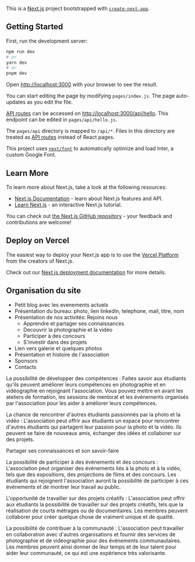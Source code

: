 This is a [Next.js](https://nextjs.org/) project bootstrapped with [`create-next-app`](https://github.com/vercel/next.js/tree/canary/packages/create-next-app).

## Getting Started

First, run the development server:

```bash
npm run dev
# or
yarn dev
# or
pnpm dev
```

Open [http://localhost:3000](http://localhost:3000) with your browser to see the result.

You can start editing the page by modifying `pages/index.js`. The page auto-updates as you edit the file.

[API routes](https://nextjs.org/docs/api-routes/introduction) can be accessed on [http://localhost:3000/api/hello](http://localhost:3000/api/hello). This endpoint can be edited in `pages/api/hello.js`.

The `pages/api` directory is mapped to `/api/*`. Files in this directory are treated as [API routes](https://nextjs.org/docs/api-routes/introduction) instead of React pages.

This project uses [`next/font`](https://nextjs.org/docs/basic-features/font-optimization) to automatically optimize and load Inter, a custom Google Font.

## Learn More

To learn more about Next.js, take a look at the following resources:

- [Next.js Documentation](https://nextjs.org/docs) - learn about Next.js features and API.
- [Learn Next.js](https://nextjs.org/learn) - an interactive Next.js tutorial.

You can check out [the Next.js GitHub repository](https://github.com/vercel/next.js/) - your feedback and contributions are welcome!

## Deploy on Vercel

The easiest way to deploy your Next.js app is to use the [Vercel Platform](https://vercel.com/new?utm_medium=default-template&filter=next.js&utm_source=create-next-app&utm_campaign=create-next-app-readme) from the creators of Next.js.

Check out our [Next.js deployment documentation](https://nextjs.org/docs/deployment) for more details.

## Organisation du site

- Petit blog avec les evenements actuels
- Présentation du bureau: photo, lien linkedin, telephone, mail, titre, nom
- Présentation de nos activités: Rejoins nous
  - Apprendre et partager ses connaissances
  - Decouvrir la photographie et la vidéo
  - Participer à des concours
  - S'investir dans des projets
- Lien vers galerie et quelques photos
- Présentation et histoire de l'association
- Sponsors
- Contacts

La possibilité de développer des compétences : Faites savoir aux étudiants qu'ils peuvent améliorer leurs compétences en photographie et en vidéographie en rejoignant l'association. Vous pouvez mettre en avant les ateliers de formation, les sessions de mentorat et les événements organisés par l'association pour les aider à améliorer leurs compétences.

La chance de rencontrer d'autres étudiants passionnés par la photo et la vidéo : L'association peut offrir aux étudiants un espace pour rencontrer d'autres étudiants qui partagent leur passion pour la photo et la vidéo. Ils peuvent se faire de nouveaux amis, échanger des idées et collaborer sur des projets.

Partager ses connaissances et son savoir-faire

La possibilité de participer à des événements et des concours : L'association peut organiser des événements liés à la photo et à la vidéo, tels que des expositions, des projections de films et des concours. Les étudiants qui rejoignent l'association auront la possibilité de participer à ces événements et de montrer leur travail au public.

L'opportunité de travailler sur des projets créatifs : L'association peut offrir aux étudiants la possibilité de travailler sur des projets créatifs, tels que la réalisation de courts métrages ou de documentaires. Les membres peuvent collaborer pour créer quelque chose de vraiment unique et de qualité.

La possibilité de contribuer à la communauté : L'association peut travailler en collaboration avec d'autres organisations et fournir des services de photographie et de vidéographie pour des événements communautaires. Les membres peuvent ainsi donner de leur temps et de leur talent pour aider leur communauté, ce qui est une expérience très valorisante.
